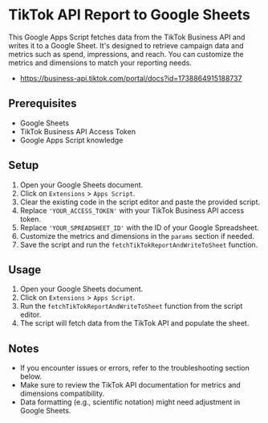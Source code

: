 # TikTok API Report to Google Sheets

This Google Apps Script fetches data from the TikTok Business API and writes it to a Google Sheet. It's designed to retrieve campaign data and metrics such as spend, impressions, and reach. You can customize the metrics and dimensions to match your reporting needs.

- https://business-api.tiktok.com/portal/docs?id=1738864915188737

## Prerequisites

- Google Sheets
- TikTok Business API Access Token
- Google Apps Script knowledge

## Setup

1. Open your Google Sheets document.
2. Click on `Extensions` > `Apps Script`.
3. Clear the existing code in the script editor and paste the provided script.
4. Replace `'YOUR_ACCESS_TOKEN'` with your TikTok Business API access token.
5. Replace `'YOUR_SPREADSHEET_ID'` with the ID of your Google Spreadsheet.
6. Customize the metrics and dimensions in the `params` section if needed.
7. Save the script and run the `fetchTikTokReportAndWriteToSheet` function.

## Usage

1. Open your Google Sheets document.
2. Click on `Extensions` > `Apps Script`.
3. Run the `fetchTikTokReportAndWriteToSheet` function from the script editor.
4. The script will fetch data from the TikTok API and populate the sheet.

## Notes

- If you encounter issues or errors, refer to the troubleshooting section below.
- Make sure to review the TikTok API documentation for metrics and dimensions compatibility.
- Data formatting (e.g., scientific notation) might need adjustment in Google Sheets.
